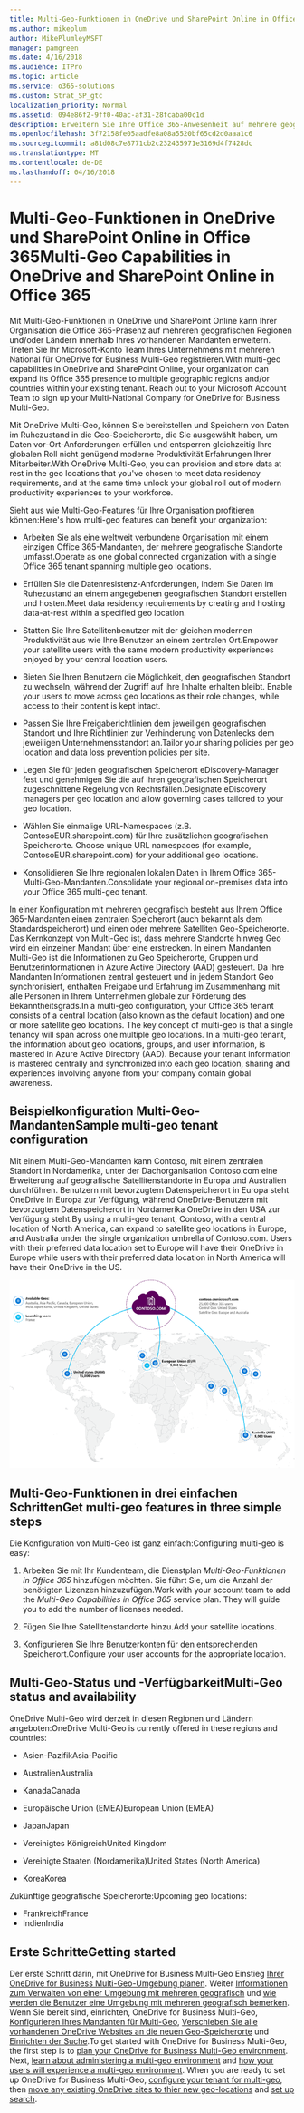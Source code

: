 ```yaml
---
title: Multi-Geo-Funktionen in OneDrive und SharePoint Online in Office 365
ms.author: mikeplum
author: MikePlumleyMSFT
manager: pamgreen
ms.date: 4/16/2018
ms.audience: ITPro
ms.topic: article
ms.service: o365-solutions
ms.custom: Strat_SP_gtc
localization_priority: Normal
ms.assetid: 094e86f2-9ff0-40ac-af31-28fcaba00c1d
description: Erweitern Sie Ihre Office 365-Anwesenheit auf mehrere geografische Regionen mit Multi-Geo-Funktionen in OneDrive und SharePoint Online.
ms.openlocfilehash: 3f72158fe05aadfe8a08a5520bf65cd2d0aaa1c6
ms.sourcegitcommit: a81d08c7e8771cb2c232435971e3169d4f7428dc
ms.translationtype: MT
ms.contentlocale: de-DE
ms.lasthandoff: 04/16/2018
---
```

# <a name="multi-geo-capabilities-in-onedrive-and-sharepoint-online-in-office-365"></a><span data-ttu-id="b3644-103">Multi-Geo-Funktionen in OneDrive und SharePoint Online in Office 365</span><span class="sxs-lookup"><span data-stu-id="b3644-103">Multi-Geo Capabilities in OneDrive and SharePoint Online in Office 365</span></span>

<span data-ttu-id="b3644-p101">Mit Multi-Geo-Funktionen in OneDrive und SharePoint Online kann Ihrer Organisation die Office 365-Präsenz auf mehreren geografischen Regionen und/oder Ländern innerhalb Ihres vorhandenen Mandanten erweitern. Treten Sie Ihr Microsoft-Konto Team Ihres Unternehmens mit mehreren National für OneDrive for Business Multi-Geo registrieren.</span><span class="sxs-lookup"><span data-stu-id="b3644-p101">With multi-geo capabilities in OneDrive and SharePoint Online, your organization can expand its Office 365 presence to multiple geographic regions and/or countries within your existing tenant. Reach out to your Microsoft Account Team to sign up your Multi-National Company for OneDrive for Business Multi-Geo.</span></span>
  
<span data-ttu-id="b3644-106">Mit OneDrive Multi-Geo, können Sie bereitstellen und Speichern von Daten im Ruhezustand in die Geo-Speicherorte, die Sie ausgewählt haben, um Daten vor-Ort-Anforderungen erfüllen und entsperren gleichzeitig Ihre globalen Roll nicht genügend moderne Produktivität Erfahrungen Ihrer Mitarbeiter.</span><span class="sxs-lookup"><span data-stu-id="b3644-106">With OneDrive Multi-Geo, you can provision and store data at rest in the geo locations that you've chosen to meet data residency requirements, and at the same time unlock your global roll out of modern productivity experiences to your workforce.</span></span>
  
<span data-ttu-id="b3644-107">Sieht aus wie Multi-Geo-Features für Ihre Organisation profitieren können:</span><span class="sxs-lookup"><span data-stu-id="b3644-107">Here's how multi-geo features can benefit your organization:</span></span>
  
- <span data-ttu-id="b3644-108">Arbeiten Sie als eine weltweit verbundene Organisation mit einem einzigen Office 365-Mandanten, der mehrere geografische Standorte umfasst.</span><span class="sxs-lookup"><span data-stu-id="b3644-108">Operate as one global connected organization with a single Office 365 tenant spanning multiple geo locations.</span></span>
    
- <span data-ttu-id="b3644-109">Erfüllen Sie die Datenresistenz-Anforderungen, indem Sie Daten im Ruhezustand an einem angegebenen geografischen Standort erstellen und hosten.</span><span class="sxs-lookup"><span data-stu-id="b3644-109">Meet data residency requirements by creating and hosting data-at-rest within a specified geo location.</span></span>
    
- <span data-ttu-id="b3644-110">Statten Sie Ihre Satellitenbenutzer mit der gleichen modernen Produktivität aus wie Ihre Benutzer an einem zentralen Ort.</span><span class="sxs-lookup"><span data-stu-id="b3644-110">Empower your satellite users with the same modern productivity experiences enjoyed by your central location users.</span></span>
    
- <span data-ttu-id="b3644-111">Bieten Sie Ihren Benutzern die Möglichkeit, den geografischen Standort zu wechseln, während der Zugriff auf ihre Inhalte erhalten bleibt. </span><span class="sxs-lookup"><span data-stu-id="b3644-111">Enable your users to move across geo locations as their role changes, while access to their content is kept intact.</span></span>
    
- <span data-ttu-id="b3644-112">Passen Sie Ihre Freigaberichtlinien dem  jeweiligen geografischen Standort und Ihre Richtlinien zur Verhinderung von Datenlecks dem jeweiligen Unternehmensstandort an.</span><span class="sxs-lookup"><span data-stu-id="b3644-112">Tailor your sharing policies per geo location and data loss prevention policies per site.</span></span>
    
- <span data-ttu-id="b3644-113">Legen Sie für jeden geografischen Speicherort eDiscovery-Manager fest und genehmigen Sie die auf Ihren geografischen Speicherort zugeschnittene Regelung von Rechtsfällen.</span><span class="sxs-lookup"><span data-stu-id="b3644-113">Designate eDiscovery managers per geo location and allow governing cases tailored to your geo location.</span></span>
    
- <span data-ttu-id="b3644-114">Wählen Sie einmalige URL-Namespaces (z.B. ContosoEUR.sharepoint.com) für Ihre zusätzlichen geografischen Speicherorte. </span><span class="sxs-lookup"><span data-stu-id="b3644-114">Choose unique URL namespaces (for example, ContosoEUR.sharepoint.com) for your additional geo locations.</span></span>
    
- <span data-ttu-id="b3644-115">Konsolidieren Sie Ihre regionalen lokalen Daten in Ihrem Office 365-Multi-Geo-Mandanten.</span><span class="sxs-lookup"><span data-stu-id="b3644-115">Consolidate your regional on-premises data into your Office 365 multi-geo tenant.</span></span>
    
<span data-ttu-id="b3644-p102">In einer Konfiguration mit mehreren geografisch besteht aus Ihrem Office 365-Mandanten einen zentralen Speicherort (auch bekannt als dem Standardspeicherort) und einen oder mehrere Satelliten Geo-Speicherorte. Das Kernkonzept von Multi-Geo ist, dass mehrere Standorte hinweg Geo wird ein einzelner Mandant über eine erstrecken. In einem Mandanten Multi-Geo ist die Informationen zu Geo Speicherorte, Gruppen und Benutzerinformationen in Azure Active Directory (AAD) gesteuert. Da Ihre Mandanten Informationen zentral gesteuert und in jedem Standort Geo synchronisiert, enthalten Freigabe und Erfahrung im Zusammenhang mit alle Personen in Ihrem Unternehmen globale zur Förderung des Bekanntheitsgrads.</span><span class="sxs-lookup"><span data-stu-id="b3644-p102">In a multi-geo configuration, your Office 365 tenant consists of a central location (also known as the default location) and one or more satellite geo locations. The key concept of multi-geo is that a single tenancy will span across one multiple geo locations. In a multi-geo tenant, the information about geo locations, groups, and user information, is mastered in Azure Active Directory (AAD). Because your tenant information is mastered centrally and synchronized into each geo location, sharing and experiences involving anyone from your company contain global awareness.</span></span>
  
## <a name="sample-multi-geo-tenant-configuration"></a><span data-ttu-id="b3644-120">Beispielkonfiguration Multi-Geo-Mandanten</span><span class="sxs-lookup"><span data-stu-id="b3644-120">Sample multi-geo tenant configuration</span></span>

<span data-ttu-id="b3644-121">Mit einem Multi-Geo-Mandanten kann Contoso, mit einem zentralen Standort in Nordamerika, unter der Dachorganisation Contoso.com eine Erweiterung auf geografische Satellitenstandorte in Europa und Australien durchführen. Benutzern mit bevorzugtem Datenspeicherort in Europa steht OneDrive in Europa zur Verfügung, während OneDrive-Benutzern mit bevorzugtem Datenspeicherort in Nordamerika OneDrive in den USA zur Verfügung steht.</span><span class="sxs-lookup"><span data-stu-id="b3644-121">By using a multi-geo tenant, Contoso, with a central location of North America, can expand to satellite geo locations in Europe, and Australia under the single organization umbrella of Contoso.com. Users with their preferred data location set to Europe will have their OneDrive in Europe while users with their preferred data location in North America will have their OneDrive in the US.</span></span>
  
![Übersicht der ganzen Welt Geo Speicherorte für Contoso und an anderen Standorten verfügbare Geo anzeigen](images/df317ccc-2e53-411d-9211-a5aee63ca1e5.png)
  
## <a name="get-multi-geo-features-in-three-simple-steps"></a><span data-ttu-id="b3644-123">Multi-Geo-Funktionen in drei einfachen Schritten</span><span class="sxs-lookup"><span data-stu-id="b3644-123">Get multi-geo features in three simple steps</span></span>

<span data-ttu-id="b3644-124">Die Konfiguration von Multi-Geo ist ganz einfach:</span><span class="sxs-lookup"><span data-stu-id="b3644-124">Configuring multi-geo is easy:</span></span>
  
1. <span data-ttu-id="b3644-p103">Arbeiten Sie mit Ihr Kundenteam, die Dienstplan _Multi-Geo-Funktionen in Office 365_ hinzufügen möchten. Sie führt Sie, um die Anzahl der benötigten Lizenzen hinzuzufügen.</span><span class="sxs-lookup"><span data-stu-id="b3644-p103">Work with your account team to add the _Multi-Geo Capabilities in Office 365_ service plan. They will guide you to add the number of licenses needed.</span></span>
    
2. <span data-ttu-id="b3644-127">Fügen Sie Ihre Satellitenstandorte hinzu.</span><span class="sxs-lookup"><span data-stu-id="b3644-127">Add your satellite locations.</span></span>
    
3. <span data-ttu-id="b3644-128">Konfigurieren Sie Ihre Benutzerkonten für den entsprechenden Speicherort.</span><span class="sxs-lookup"><span data-stu-id="b3644-128">Configure your user accounts for the appropriate location.</span></span>
    
## <a name="multi-geo-status-and-availability"></a><span data-ttu-id="b3644-129">Multi-Geo-Status und -Verfügbarkeit</span><span class="sxs-lookup"><span data-stu-id="b3644-129">Multi-Geo status and availability</span></span>

<span data-ttu-id="b3644-130">OneDrive Multi-Geo wird derzeit in diesen Regionen und Ländern angeboten:</span><span class="sxs-lookup"><span data-stu-id="b3644-130">OneDrive Multi-Geo is currently offered in these regions and countries:</span></span>
  
- <span data-ttu-id="b3644-131">Asien-Pazifik</span><span class="sxs-lookup"><span data-stu-id="b3644-131">Asia-Pacific</span></span>
    
- <span data-ttu-id="b3644-132">Australien</span><span class="sxs-lookup"><span data-stu-id="b3644-132">Australia</span></span>
    
- <span data-ttu-id="b3644-133">Kanada</span><span class="sxs-lookup"><span data-stu-id="b3644-133">Canada</span></span>
    
- <span data-ttu-id="b3644-134">Europäische Union (EMEA)</span><span class="sxs-lookup"><span data-stu-id="b3644-134">European Union (EMEA)</span></span>
    
- <span data-ttu-id="b3644-135">Japan</span><span class="sxs-lookup"><span data-stu-id="b3644-135">Japan</span></span>
    
- <span data-ttu-id="b3644-136">Vereinigtes Königreich</span><span class="sxs-lookup"><span data-stu-id="b3644-136">United Kingdom</span></span>
    
- <span data-ttu-id="b3644-137">Vereinigte Staaten (Nordamerika)</span><span class="sxs-lookup"><span data-stu-id="b3644-137">United States (North America)</span></span>
    
- <span data-ttu-id="b3644-138">Korea</span><span class="sxs-lookup"><span data-stu-id="b3644-138">Korea</span></span>
      
<span data-ttu-id="b3644-139">Zukünftige geografische Speicherorte:</span><span class="sxs-lookup"><span data-stu-id="b3644-139">Upcoming geo locations:</span></span>
  
- <span data-ttu-id="b3644-140">Frankreich</span><span class="sxs-lookup"><span data-stu-id="b3644-140">France</span></span>
- <span data-ttu-id="b3644-141">Indien</span><span class="sxs-lookup"><span data-stu-id="b3644-141">India</span></span>
    
## <a name="getting-started"></a><span data-ttu-id="b3644-142">Erste Schritte</span><span class="sxs-lookup"><span data-stu-id="b3644-142">Getting started</span></span>

<span data-ttu-id="b3644-p104">Der erste Schritt darin, mit OneDrive for Business Multi-Geo Einstieg [Ihrer OneDrive for Business Multi-Geo-Umgebung planen](plan-for-multi-geo.md). Weiter [Informationen zum Verwalten von einer Umgebung mit mehreren geografisch](administering-a-multi-geo-environment.md) und [wie werden die Benutzer eine Umgebung mit mehreren geografisch bemerken](multi-geo-user-experience.md). Wenn Sie bereit sind, einrichten, OneDrive for Business Multi-Geo, [Konfigurieren Ihres Mandanten für Multi-Geo](multi-geo-tenant-configuration.md), [Verschieben Sie alle vorhandenen OneDrive Websites an die neuen Geo-Speicherorte](move-onedrive-between-geo-locations.md) und [Einrichten der Suche](configure-search-for-multi-geo.md).</span><span class="sxs-lookup"><span data-stu-id="b3644-p104">To get started with OneDrive for Business Multi-Geo, the first step is to [plan your OneDrive for Business Multi-Geo environment](plan-for-multi-geo.md). Next, [learn about administering a multi-geo environment](administering-a-multi-geo-environment.md) and [how your users will experience a multi-geo environment](multi-geo-user-experience.md). When you are ready to set up OneDrive for Business Multi-Geo, [configure your tenant for multi-geo](multi-geo-tenant-configuration.md), then [move any existing OneDrive sites to thier new geo-locations](move-onedrive-between-geo-locations.md) and [set up search](configure-search-for-multi-geo.md).</span></span>
